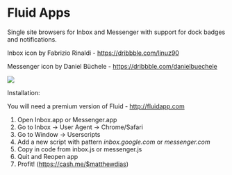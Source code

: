 # Fluid Apps
Single site browsers for Inbox and Messenger with support for dock badges and notifications.

Inbox icon by Fabrizio Rinaldi - https://dribbble.com/linuz90

Messenger icon by Daniel Büchele - https://dribbble.com/danielbuechele

![](https://dl.dropbox.com/s/h3bba2zh571xoxk/Screenshot%202015-04-04%2003.29.33.png)

Installation:

You will need a premium version of Fluid - http://fluidapp.com

1. Open Inbox.app or Messenger.app
2. Go to Inbox -> User Agent -> Chrome/Safari
3. Go to Window -> Userscripts
4. Add a new script with pattern *inbox.google.com* or *messenger.com*
5. Copy in code from inbox.js or messenger.js
6. Quit and Reopen app
7. Profit! (https://cash.me/$matthewdias)
